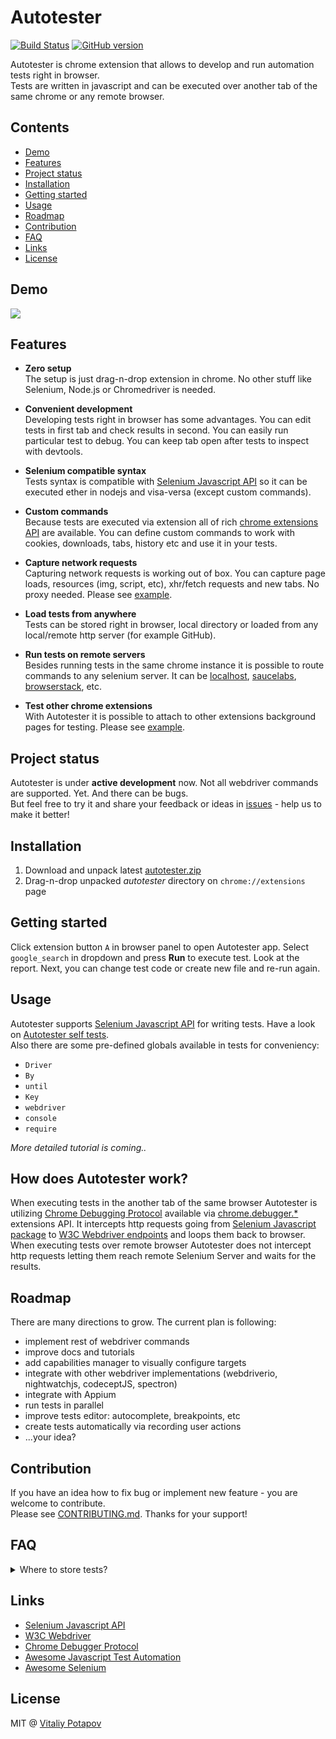 # Autotester

[![Build Status](https://travis-ci.org/vitalets/autotester.svg?branch=master)](https://travis-ci.org/vitalets/autotester)
[![GitHub version](https://badge.fury.io/gh/vitalets%2Fautotester.svg)](https://github.com/vitalets/autotester/releases/latest)

Autotester is chrome extension that allows to develop and run automation tests right in browser.  
Tests are written in javascript and can be executed over another tab of the same chrome or any remote browser.

## Contents
* [Demo](#demo)
* [Features](#features)
* [Project status](#project-status)
* [Installation](#installation)
* [Getting started](#getting-started)
* [Usage](#usage)
* [Roadmap](#roadmap)
* [Contribution](#contribution)
* [FAQ](#faq)
* [Links](#links)
* [License](#license)

## Demo 
<img src="https://cloud.githubusercontent.com/assets/1473072/19283567/0763a4b4-8ffb-11e6-8c82-8ab266df7a4e.gif"/>

## Features
* **Zero setup**  
  The setup is just drag-n-drop extension in chrome. No other stuff like Selenium, Node.js or Chromedriver is needed.
   
* **Convenient development**  
  Developing tests right in browser has some advantages. You can edit tests in first tab and check results in second.
  You can easily run particular test to debug. You can keep tab open after tests to inspect with devtools.

* **Selenium compatible syntax**  
  Tests syntax is compatible with [Selenium Javascript API](http://seleniumhq.github.io/selenium/docs/api/javascript/index.html)
  so it can be executed ether in nodejs and visa-versa (except custom commands).

* **Custom commands**  
  Because tests are executed via extension all of rich [chrome extensions API](https://developer.chrome.com/extensions/api_index)
  are available. You can define custom commands to work with cookies, downloads, tabs, history etc and use it in your tests.

* **Capture network requests**  
  Capturing network requests is working out of box. You can capture page loads, resources (img, script, etc),
  xhr/fetch requests and new tabs. No proxy needed. Please see [example](test/specs/extras/collect_network_requests_test.js).

* **Load tests from anywhere**  
  Tests can be stored right in browser, local directory or loaded from any local/remote http server (for example GitHub). 

* **Run tests on remote servers**  
  Besides running tests in the same chrome instance it is possible to route commands to any selenium server.
  It can be [localhost](https://www.npmjs.com/package/selenium-standalone),
  [saucelabs](https://saucelabs.com), [browserstack](https://www.browserstack.com), etc.

* **Test other chrome extensions**  
  With Autotester it is possible to attach to other extensions background pages for testing.
  Please see [example](test/specs/extras/extension_switching_test.js).

## Project status
Autotester is under **active development** now. Not all webdriver commands are supported. Yet. And there can be bugs.   
But feel free to try it and share your feedback or ideas in [issues](issues) - help us to make it better!

## Installation
1. Download and unpack latest [autotester.zip][1]
2. Drag-n-drop unpacked *autotester* directory on `chrome://extensions` page

## Getting started
Click extension button `A` in browser panel to open Autotester app.
Select `google_search` in dropdown and press **Run** to execute test. Look at the report.
Next, you can change test code or create new file and re-run again.

## Usage
Autotester supports [Selenium Javascript API](http://seleniumhq.github.io/selenium/docs/api/javascript/index.html)
for writing tests. Have a look on [Autotester self tests](test/specs).  
Also there are some pre-defined globals available in tests for conveniency:
 * `Driver`
 * `By`
 * `until`
 * `Key`
 * `webdriver`
 * `console`
 * `require`
 
*More detailed tutorial is coming..*

## How does Autotester work?
When executing tests in the another tab of the same browser Autotester is utilizing 
[Chrome Debugging Protocol](https://chromedevtools.github.io/debugger-protocol-viewer/1-2/) available via
[chrome.debugger.*](https://developer.chrome.com/extensions/debugger) extensions API.
It intercepts http requests going from [Selenium Javascript package](http://seleniumhq.github.io/selenium/docs/api/javascript/index.html)
to [W3C Webdriver endpoints](https://w3c.github.io/webdriver/webdriver-spec.html#list-of-endpoints) and loops them back to browser.  
When executing tests over remote browser Autotester does not intercept http requests
letting them reach remote Selenium Server and waits for the results.

## Roadmap
There are many directions to grow. The current plan is following:

* implement rest of webdriver commands
* improve docs and tutorials
* add capabilities manager to visually configure targets
* integrate with other webdriver implementations (webdriverio, nightwatchjs, codeceptJS, spectron)
* integrate with Appium
* run tests in parallel
* improve tests editor: autocomplete, breakpoints, etc
* create tests automatically via recording user actions
* ...your idea?

## Contribution
If you have an idea how to fix bug or implement new feature - you are welcome to contribute.  
Please see [CONTRIBUTING.md](CONTRIBUTING.md). Thanks for your support!

## FAQ

<details>
  <summary>Where to store tests?</summary>
  
1. You can create as many tests as you like and store them right in browser as snippets.
   This is the easiest way but less reliable: if you occasionally remove extension tests will be lost.
2. For more serious things it is recommended to serve tests from local or remote http server
   and keep them under version control.
3. The third option is to load tests from local directory without http server.
   For that you should create tests inside `/tests` directory of unpacked extension.
   
</details>

## Links
* [Selenium Javascript API](http://seleniumhq.github.io/selenium/docs/api/javascript/index.html)
* [W3C Webdriver](https://w3c.github.io/webdriver/webdriver-spec.html)
* [Chrome Debugger Protocol](https://chromedevtools.github.io/debugger-protocol-viewer)
* [Awesome Javascript Test Automation](https://github.com/atinfo/awesome-test-automation/blob/master/javascript-test-automation.md)
* [Awesome Selenium](https://github.com/christian-bromann/awesome-selenium)

## License
MIT @ [Vitaliy Potapov](https://github.com/vitalets)

[1]: https://github.com/vitalets/autotester/releases/download/v0.1.2/autotester.zip
